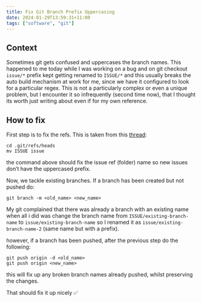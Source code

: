 ```yaml
---
title: Fix Git Branch Prefix Uppercasing
date: 2024-01-29T13:59:31+11:00
tags: ["software", "git"]
---
```


## Context

Sometimes git gets confused and uppercases the branch names. This happened to me today while I was working on a bug and
on git checkout `issue/*` prefix kept getting renamed to `ISSUE/*` and this usually breaks the auto build mechanism at work for me, since we have
it configured to look for a particular regex. This is not a particularly complex or even a unique problem, but I encounter it so infrequently (second time now),
that I thought its worth just writing about even if for my own reference.

## How to fix
First step is to fix the refs. This is taken from this [thread](https://stackoverflow.com/questions/15371866/why-is-git-capitalizing-my-branch-name-prefix):

```shell
cd .git/refs/heads
mv ISSUE issue
```

the command above should fix the issue ref (folder) name so new issues don’t have the uppercased prefix.

Now, we tackle existing branches. If a branch has been created but not pushed do:

```shell
git branch -m <old_name> <new_name>
```

My git complained that there was already a branch with an existing name when all i did was change the branch name from `ISSUE/existing-branch-name` to `issue/existing-branch-name` so I renamed it as `issue/existing-branch-name-2` (same name but with a prefix).

however, if a branch has been pushed, after the previous step do the following:

```shell
git push origin -d <old_name>
git push origin <new_name>
```

this will fix up any broken branch names already pushed, whilst preserving the changes.

That should fix it up nicely ✅

